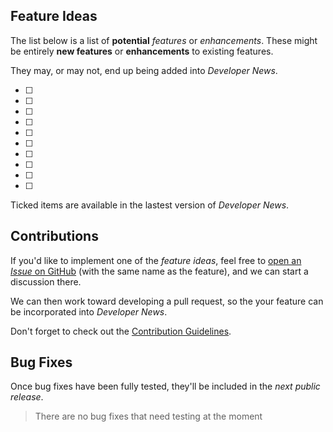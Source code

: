 ## Feature Ideas

The list below is a list of **potential** _features_ or _enhancements_.
These might be entirely **new features** or **enhancements** to existing features.

They may, or may not, end up being added into _Developer News_.

- [ ]
- [ ]
- [ ]
- [ ]
- [ ]
- [ ]
- [ ]
- [ ]
- [ ]
- [ ]

Ticked items are available in the lastest version of _Developer News_.

## Contributions

If you'd like to implement one of the _feature ideas_,
feel free to [open an _Issue_ on GitHub][github-issue-fi] (with the same name as the feature),
and we can start a discussion there.

We can then work toward developing a pull request,
so the your feature can be incorporated into _Developer News_.

Don't forget to check out the [Contribution Guidelines][contribution-guidelines].

[github-issue-fi]: https://github.com/luminous-software/developer-news/issues/new?title=&body=&label=enhancement
[contribution-guidelines]: https://github.com/luminous-software/developer-news/blob/master/.github/CONTRIBUTING.md

## Bug Fixes

Once bug fixes have been fully tested, they'll be included in the *next public release*.

>There are no bug fixes that need testing at the moment

[vsix-gallery]: http://vsixgallery.com
